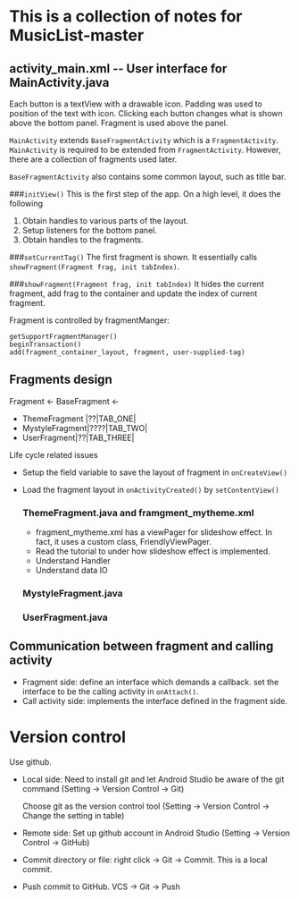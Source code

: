 # This is a collection of notes for MusicList-master

## activity_main.xml -- User interface for MainActivity.java
Each button is a textView with a drawable icon. Padding was used to position of the text with icon.
Clicking each button changes what is shown above the bottom panel.
Fragment is used above the panel.

`MainActivity` extends `BaseFragmentActivity` which is a `FragmentActivity`. `MainActivity` is required to
be extended from `FragmentActivity`. However, there are a collection of fragments used later.

`BaseFragmentActivity` also contains some common layout, such as title bar.

###`initView()`
This is the first step of the app. On a high level, it does the following

1. Obtain handles to various parts of the layout.
2. Setup listeners for the bottom panel.
3. Obtain handles to the fragments.

###`setCurrentTag()`
The first fragment is shown. It essentially calls `showFragment(Fragment frag, init tabIndex)`.

###`showFragment(Fragment frag, init tabIndex)`
It hides the current fragment, add frag to the container and update the index of current fragment.

Fragment is controlled by fragmentManger:

    getSupportFragmentManager()
    beginTransaction()
    add(fragment_container_layout, fragment, user-supplied-tag)


## Fragments design
Fragment <- BaseFragment <-

* ThemeFragment |??|TAB_ONE|
* MystyleFragment|????|TAB_TWO|
* UserFragment|??|TAB_THREE|

Life cycle related issues

* Setup the field variable to save the layout of fragment in `onCreateView()`
* Load the fragment layout in `onActivityCreated()` by `setContentView()`

    ### ThemeFragment.java and framgment_mytheme.xml

    * fragment_mytheme.xml has a viewPager for slideshow effect. In fact, it uses a custom class, FriendlyViewPager.
    * Read the tutorial to under how slideshow effect is implemented.
    * Understand Handler
    * Understand data IO

    ### MystyleFragment.java

    ### UserFragment.java

## Communication between fragment and calling activity

* Fragment side: define an interface which demands a callback. set the interface to be the calling activity in `onAttach()`.
* Call activity side: implements the interface defined in the fragment side.

# Version control
Use github.

* Local side: Need to install git and let Android Studio be aware of the git command (Setting -> Version Control -> Git)

    Choose git as the version control tool (Setting -> Version Control -> Change the setting in table)

* Remote side: Set up github account in Android Studio (Setting -> Version Control -> GitHub)
* Commit directory or file: right click -> Git -> Commit. This is a local commit.
* Push commit to GitHub. VCS -> Git -> Push